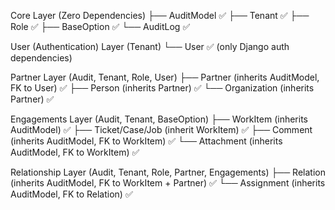 Core Layer (Zero Dependencies)
├── AuditModel ✅
├── Tenant ✅
├── Role ✅
├── BaseOption ✅
└── AuditLog ✅

User (Authentication) Layer (Tenant)
└── User ✅ (only Django auth dependencies)

Partner Layer (Audit, Tenant, Role, User)
├── Partner (inherits AuditModel, FK to User) ✅
├── Person (inherits Partner) ✅
└── Organization (inherits Partner) ✅

Engagements Layer (Audit, Tenant, BaseOption)
├── WorkItem (inherits AuditModel) ✅
├── Ticket/Case/Job (inherit WorkItem) ✅
├── Comment (inherits AuditModel, FK to WorkItem) ✅
└── Attachment (inherits AuditModel, FK to WorkItem) ✅

Relationship Layer (Audit, Tenant, Role, Partner, Engagements)
├── Relation (inherits AuditModel, FK to WorkItem + Partner) ✅
└── Assignment (inherits AuditModel, FK to Relation) ✅